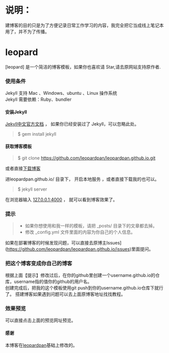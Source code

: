 # 说明：

建博客的目的只是为了方便记录日常工作学习的内容，我完全把它当成线上笔记本用了，并不为了传播。

# leopard

[leopard] 是一个简洁的博客模板，如果你也喜欢请 Star,请去原网站支持原作者.

### 使用条件

Jekyll 支持 Mac 、Windows、ubuntu 、Linux 操作系统                     
Jekyll 需要依赖：Ruby、bundler


#### 安装Jekyll

[Jekyll中文官方文档](http://jekyll.bootcss.com/) ， 如果你已经安装过了 Jekyll，可以忽略此处。

> $ gem install jekyll

#### 获取博客模板

> $ git clone https://github.com/leopardpan/leopardpan.github.io.git

或者直接[下载博客](https://github.com/leopardpan/leopardpan.github.io/archive/master.zip)   

进leopardpan.github.io/ 目录下， 开启本地服务 ，或者直接下载我的也可以。

> $ jekyll server

在浏览器输入 [127.0.0.1:4000](127.0.0.1:4000) ， 就可以看到博客效果了。


### 提示

>* 如果你想使用和我一样的模板，请把 _posts/ 目录下的文章都去掉。
>* 修改 _config.yml 文件里面的内容为你自己的个人信息。

如果在部署博客的时候发现问题，可以直接去原博主Issues](https://github.com/leopardpan/leopardpan.github.io/issues)里面提问。        


### 把这个博客变成你自己的博客

根据上面【提示】修改过后，在你的github里创建一个username.github.io的仓库，username指的值你的github的用户名。      
创建完成后，把我的这个模板使用git push到你的username.github.io仓库下就行了。
搭建博客如果遇到问题可以去上面原博客地址找找教程。


### 效果预览

可以直接点击上面的预览网址预览。

#### 感谢   

本博客在[leopardpan](https://github.com/leopardpan/leopardpan.github.io/)基础上修改的。  

